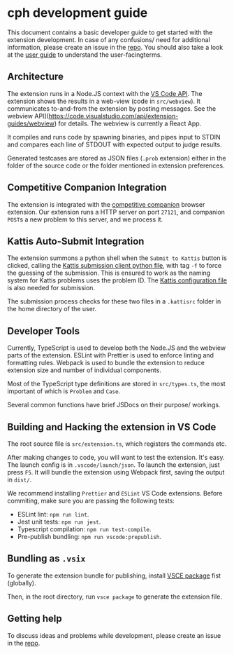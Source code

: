 # cph development guide

This document contains a basic developer guide to get started with the extension development. In case of any confusions/ need for additional information, please create an issue in the [repo](https://github.com/agrawal-d/cph). You should also take a look at the [user guide](user-guide.md) to understand the user-facingterms.

## Architecture

The extension runs in a Node.JS context with the [VS Code API](https://code.visualstudio.com/api/references/vscode-api). The extension shows the results in a web-view (code in `src/webview`). It communicates to-and-from the extension by posting messages. See the
 webview API](https://code.visualstudio.com/api/extension-guides/webview) for details. The webview is currently a React App.

It compiles and runs code by spawning binaries, and pipes input to STDIN and compares each line of STDOUT with expected output to judge results.

Generated testcases are stored as JSON files (`.prob` extension) either in the folder of the source code or the folder mentioned in extension preferences.

## Competitive Companion Integration

The extension is integrated with the [competitive companion](https://github.com/jmerle/competitive-companion) browser extension. Our extension runs a HTTP server on port `27121`, and companion `POST`s a new problem to this server, and we process it.

## Kattis Auto-Submit Integration

The extension summons a python shell when the `Submit to Kattis` button is clicked, calling the [Kattis submission client python file](https://github.com/Kattis/kattis-cli/blob/master/submit.py), with tag `-f` to force the guessing of the submission. This is ensured to work as the naming system for Kattis problems uses the problem ID. The [Kattis configuration file](https://open.kattis.com/help/submit) is also needed for submission. 

The submission process checks for these two files in a `.kattisrc` folder in the home directory of the user.

## Developer Tools

Currently, TypeScript is used to develop both the Node.JS and the webview parts of the extension. ESLint with Prettier is used to enforce linting and formatting rules. Webpack is used to bundle the extension to reduce extension size and number of individual components.

Most of the TypeScript type definitions are stored in `src/types.ts`, the most important of which is `Problem` and `Case`.

Several common functions have brief JSDocs on their purpose/ workings.

## Building and Hacking the extension in VS Code

The root source file is `src/extension.ts`, which registers the commands etc.

After making changes to code, you will want to test the extension. It's easy. The launch config is in `.vscode/launch/json`. To launch the extension, just press `F5`. It will bundle the extension using Webpack first, saving the output in `dist/`.

We recommend installing `Prettier` and `ESLint` VS Code extensions. Before commiting, make sure you are passing the following tests:

-   ESLint lint: `npm run lint`.
-   Jest unit tests: `npm run jest`.
-   Typescript compilation: `npm run test-compile`.
-   Pre-publish bundling: `npm run vscode:prepublish`.

## Bundling as `.vsix`

To generate the extension bundle for publishing, install [VSCE package](https://www.npmjs.com/package/vsce) fist (globally).

Then, in the root directory, run `vsce package` to generate the extension file.

## Getting help

To discuss ideas and problems while development, please create an issue in the [repo](https://github.com/agrawal-d/cph).
